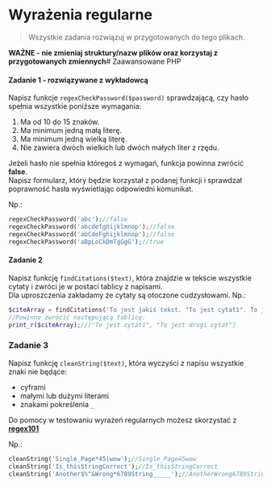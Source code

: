 #  Wyrażenia regularne

> Wszystkie zadania rozwiązuj w przygotowanych do tego plikach.

**WAŻNE -  nie zmieniaj struktury/nazw plików oraz korzystaj z przygotowanych zmiennych**# Zaawansowane PHP

#### Zadanie 1 - rozwiązywane z wykładowcą

Napisz funkcje `regexCheckPassword($password)` sprawdzającą, czy hasło spełnia wszystkie poniższe wymagania:
1. Ma od 10 do 15 znaków.
2. Ma minimum jedną małą literę.
3. Ma minimum jedną wielką literę.
4. Nie zawiera dwóch wielkich lub dwóch małych liter z rzędu.

Jeżeli hasło nie spełnia któregoś z wymagań, funkcja powinna zwrócić **false**.  
Napisz formularz, który będzie korzystał z podanej funkcji i sprawdzał poprawność hasła wyświetlając odpowiedni komunikat.

Np.:
```php
regexCheckPassword('abc');//false
regexCheckPassword('abcdefghijklmnop');//false
regexCheckPassword('abCdeFghijklmnop');//false
regexCheckPassword('aBpLoCkDmTgGgG');//true
```

#### Zadanie 2

Napisz funkcję `findCitations($text)`, która znajdzie w tekście wszystkie cytaty i zwróci je w postaci tablicy z napisami.  
Dla uproszczenia zakładamy że cytaty są otoczone cudzysłowami. 
Np.:
```php
$citeArray = findCitations('To jest jakiś tekst. "To jest cytat1". To jest dalsza część tekstu. "To jest drugi cytat".');
//Powinno zwrócić następującą tablicę:
print_r($citeArray);//["To jest cytat1", "To jest drugi cytat"]
```

### Zadanie 3

Napisz funkcję `cleanString($text)`, która wyczyści z napisu wszystkie znaki nie będące:  
* cyframi
* małymi lub dużymi literami
* znakami pokreślenia `_`

Do pomocy w testowaniu wyrażeń regularnych możesz skorzystać z [**regex101**][regex101]

Np.:
```php
cleanString('Single_Page*45(wow');//Single_Page45wow
cleanString('Is_thisStringCorrect');//Is_thisStringCorrect
cleanString('Another$%^&Wrong*6789String_____');//AnotherWrong6789String_____
```

<!-- Links -->
[regex101]: https://regex101.com/
